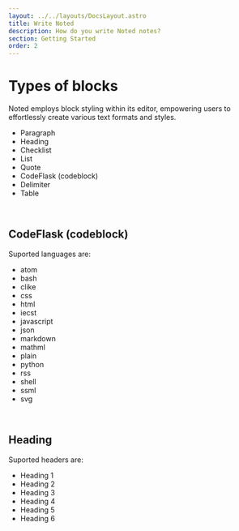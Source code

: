 ```yaml
---
layout: ../../layouts/DocsLayout.astro
title: Write Noted
description: How do you write Noted notes?
section: Getting Started
order: 2
---
```


# Types of blocks

Noted employs block styling within its editor, empowering users to effortlessly create various text formats and styles.

- Paragraph
- Heading
- Checklist
- List
- Quote
- CodeFlask (codeblock)
- Delimiter
- Table

&nbsp;

## CodeFlask (codeblock)

Suported languages are:

- atom
- bash
- clike
- css
- html
- iecst
- javascript
- json
- markdown
- mathml
- plain
- python
- rss
- shell
- ssml
- svg

&nbsp;

## Heading

Suported headers are:

- Heading 1
- Heading 2
- Heading 3
- Heading 4
- Heading 5
- Heading 6
